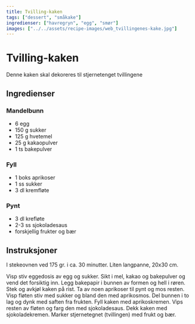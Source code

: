 ```yaml
---
title: Tvilling-kaken
tags: ["dessert", "småkake"]
ingredienser: ["havregryn", "egg", "smør"]
images: ["../../assets/recipe-images/web_tvillingenes-kake.jpg"]
---
```


# Tvilling-kaken

Denne kaken skal dekoreres til stjernetenget tvillingene

## Ingredienser

### Mandelbunn

- 6 egg
- 150 g sukker
- 125 g hvetemel
- 25 g kakaopulver
- 1 ts bakepulver

### Fyll

- 1 boks aprikoser
- 1 ss sukker
- 3 dl kremfløte

### Pynt

- 3 dl krefløte
- 2-3 ss sjokoladesaus
- forskjellig frukter og bær

## Instruksjoner

I stekeovnen ved 175 gr. i ca. 30 minutter. Liten langpanne, 20x30 cm.

Visp stiv eggedosis av egg og sukker. Sikt i mel, kakao og bakepulver og vend det forsiktig inn. Legg bakepapir i bunnen av formen og hell i røren. Stek og avkjøl kaken på rist. Ta av noen aprikoser til pynt og mos resten. Visp fløten stiv med sukker og bland den med aprikosmos. Del bunnen i to lag og dynk med saften fra frukten. Fyll kaken med aprikoskremen. Vips resten av fløten og farg den med sjokoladesaus. Dekk kaken med sjokoladekremen. Marker stjernetegnet (tvillingen) med frukt og bær.
